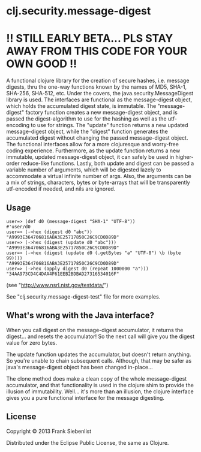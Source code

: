 # clj.security.message-digest

# !! STILL EARLY BETA... PLS STAY AWAY FROM THIS CODE FOR YOUR OWN GOOD !!

A functional clojure library for the creation of secure hashes, i.e. message digests, 
thru the one-way functions known by the names of MD5, SHA-1, SHA-256, SHA-512, etc. 
Under the covers, the java.security.MessageDigest library is used.
The interfaces are functional as the message-digest object, which holds the accumulated
digest state, is immutable. The "message-digest" factory function creates a new 
message-digest object, and is passed the digest-algorithm to use for the hashing as well 
as the utf-encoding to use for strings. The "update" function returns a new updated 
message-digest object, while the "digest" function generates the accumulated digest 
without changing the passed message-digest object. 
The functional interfaces allow for a more clojuresque and worry-free coding experience.
Furthermore, as the update function returns a new immutable, updated message-digest object,
it can safely be used in higher-order reduce-like functions.
Lastly, both update and digest can be passed a variable number of arguments, 
which will be digested lazely to accommodate a virtual infinite number of args. Also,
the arguments can be a mix of strings, characters, bytes or byte-arrays that will be 
transparently utf-encoded if needed, and nils are ignored.

## Usage

	user=> (def d0 (message-digest "SHA-1" "UTF-8"))
	#'user/d0
	user=> (->hex (digest d0 "abc"))
	"A9993E364706816ABA3E25717850C26C9CD0D89D"
	user=> (->hex (digest (update d0 "abc")))
	"A9993E364706816ABA3E25717850C26C9CD0D89D"
	user=> (->hex (digest (update d0 (.getBytes "a" "UTF-8") \b (byte 99))))
	"A9993E364706816ABA3E25717850C26C9CD0D89D"
	user=> (->hex (apply digest d0 (repeat 1000000 "a")))
	"34AA973CD4C4DAA4F61EEB2BDBAD27316534016F"

(see "http://www.nsrl.nist.gov/testdata/")

See "clj.security.message-digest-test" file for more examples.


## What's wrong with the Java interface?

When you call digest on the message-digest accumulator, it returns the digest... and resets the accumulator!
So the next call will give you the digest value for zero bytes.

The update function updates the accumulator, but doesn't return anything. 
So you're unable to chain subsequent calls.
Although, that may be safer as java's message-digest object has been changed in-place...

The clone method does make a clean copy of the whole message-digest accumulator, and that functionality is used in the clojure shim to provide the illusion of immutability. Well... it's more than an illusion, the clojure interface gives you a pure functional interface for the message digesting. 




## License

Copyright © 2013 Frank Siebenlist

Distributed under the Eclipse Public License, the same as Clojure.
